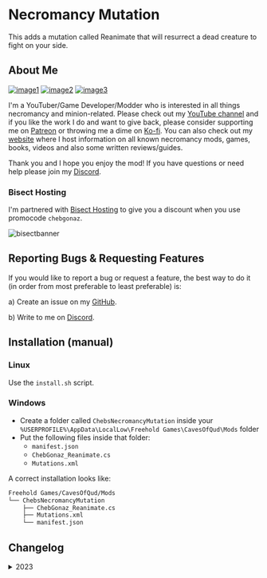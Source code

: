 # Necromancy Mutation

This adds a mutation called Reanimate that will resurrect a dead creature to fight on your side.

## About Me

[![image1](https://imgur.com/Fahi6sP.png)](https://chebgonaz.pythonanywhere.com)
[![image2](https://imgur.com/X18OyQs.png)](https://ko-fi.com/chebgonaz)
[![image3](https://imgur.com/4e64jQ8.png)](https://www.patreon.com/chebgonaz?fan_landing=true)

I'm a YouTuber/Game Developer/Modder who is interested in all things necromancy and minion-related. Please check out my [YouTube channel](https://www.youtube.com/channel/UCPlZ1XnekiJxKymXbXyvkCg) and if you like the work I do and want to give back, please consider supporting me on [Patreon](https://www.patreon.com/chebgonaz?fan_landing=true) or throwing me a dime on [Ko-fi](https://ko-fi.com/chebgonaz). You can also check out my [website](https://chebgonaz.pythonanywhere.com) where I host information on all known necromancy mods, games, books, videos and also some written reviews/guides.

Thank you and I hope you enjoy the mod! If you have questions or need help please join my [Discord](https://discord.com/invite/EB96ASQ).

### Bisect Hosting

I'm partnered with [Bisect Hosting](https://bisecthosting.com/chebgonaz) to give you a discount when you use promocode `chebgonaz`.

![bisectbanner](https://www.bisecthosting.com/partners/custom-banners/b2629ae1-293a-4094-9d2d-002d14529a82.webp)

## Reporting Bugs & Requesting Features

If you would like to report a bug or request a feature, the best way to do it (in order from most preferable to least preferable) is:

a) Create an issue on my [GitHub](https://github.com/jpw1991/caves-of-qud-necromancy-mutation).

b) Write to me on [Discord](https://discord.com/invite/EB96ASQ).

## Installation (manual)

### Linux

Use the `install.sh` script.

### Windows

- Create a folder called `ChebsNecromancyMutation` inside your `%USERPROFILE%\AppData\LocalLow\Freehold Games\CavesOfQud\Mods` folder
- Put the following files inside that folder:
	+ `manifest.json`
	+ `ChebGonaz_Reanimate.cs`
	+ `Mutations.xml`


A correct installation looks like:

```sh
Freehold Games/CavesOfQud/Mods
└── ChebsNecromancyMutation
    ├── ChebGonaz_Reanimate.cs
    ├── Mutations.xml
    └── manifest.json
```

## Changelog

<details>
<summary>2023</summary>

 Date | Version | Notes 
--- | --- | ---
17/06/2023 | 0.0.1 | Initial release

</details>

